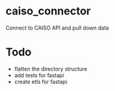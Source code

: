 # caiso_connector
Connect to CAISO API and pull down data 


# Todo 
- flatten the directory structure
- add tests for fastapi 
- create etls for fastapi  